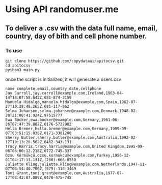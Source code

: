 # Using API randomuser.me 
## To deliver a .csv with the data full name, email, country, day of bith and cell phone number.

### To use
```
git clone https://github.com/copydataai/apitocsv.git
cd apitocsv
python3 main.py
```
once the script is initialized, it will generate a users.csv
```
name complete,email,country,date,cellphone
Jay Carroll,jay.carroll@example.com,Ireland,1963-04-14T18:07:58.642Z,081-874-3159
Manuela Hidalgo,manuela.hidalgo@example.com,Spain,1962-07-27T10:28:48.265Z,681-117-962
Selma Johansen,selma.johansen@example.com,Denmark,1948-02-28T21:08:41.924Z,97515777
Ewa Böcker,ewa.bocker@example.com,Germany,1961-06-26T07:47:39.882Z,0176-5722902
Hella Bremer,hella.bremer@example.com,Germany,1989-09-07T03:51:15.036Z,0171-3381200
Sherry Butler,sherry.butler@example.com,Australia,1992-02-12T19:13:26.562Z,0462-343-131
Tracy Harris,tracy.harris@example.com,United Kingdom,1995-09-06T06:00:12.218Z,0772-745-337
Özsu Körmükçü,ozsu.kormukcu@example.com,Turkey,1956-12-01T04:17:13.131Z,(260)-666-0550
Juliette Kling,juliette.kling@example.com,Netherlands,1947-11-07T08:54:40.700Z,(579)-318-3469
Toni Grant,toni.grant@example.com,Australia,1977-07-17T08:42:07.089Z,0470-475-748
```
